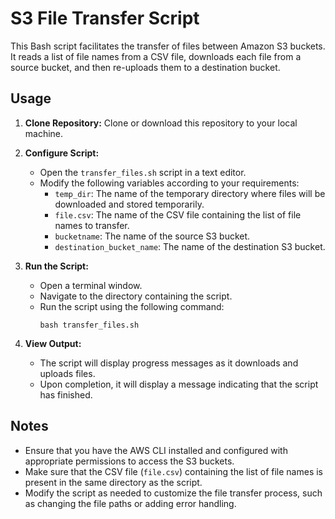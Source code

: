 # S3 File Transfer Script

This Bash script facilitates the transfer of files between Amazon S3 buckets. It reads a list of file names from a CSV file, downloads each file from a source bucket, and then re-uploads them to a destination bucket.

## Usage

1. **Clone Repository:** Clone or download this repository to your local machine.

2. **Configure Script:**
    - Open the `transfer_files.sh` script in a text editor.
    - Modify the following variables according to your requirements:
        - `temp_dir`: The name of the temporary directory where files will be downloaded and stored temporarily.
        - `file.csv`: The name of the CSV file containing the list of file names to transfer.
        - `bucketname`: The name of the source S3 bucket.
        - `destination_bucket_name`: The name of the destination S3 bucket.
    
3. **Run the Script:**
    - Open a terminal window.
    - Navigate to the directory containing the script.
    - Run the script using the following command:
      ```
      bash transfer_files.sh
      ```

4. **View Output:**
    - The script will display progress messages as it downloads and uploads files.
    - Upon completion, it will display a message indicating that the script has finished.

## Notes

- Ensure that you have the AWS CLI installed and configured with appropriate permissions to access the S3 buckets.
- Make sure that the CSV file (`file.csv`) containing the list of file names is present in the same directory as the script.
- Modify the script as needed to customize the file transfer process, such as changing the file paths or adding error handling.
